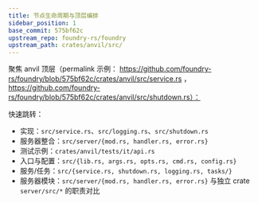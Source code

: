 ```yaml
---
title: 节点生命周期与顶层编排
sidebar_position: 1
base_commit: 575bf62c
upstream_repo: foundry-rs/foundry
upstream_path: crates/anvil/src/
---
```


聚焦 anvil 顶层（permalink 示例：
https://github.com/foundry-rs/foundry/blob/575bf62c/crates/anvil/src/service.rs ，
https://github.com/foundry-rs/foundry/blob/575bf62c/crates/anvil/src/shutdown.rs）：

快速跳转：
- 实现：`src/service.rs`、`src/logging.rs`、`src/shutdown.rs`
- 服务器整合：`src/server/{mod.rs, handler.rs, error.rs}`
- 测试示例：`crates/anvil/tests/it/api.rs`
- 入口与配置：`src/{lib.rs, args.rs, opts.rs, cmd.rs, config.rs}`
- 服务/任务：`src/{service.rs, shutdown.rs, logging.rs, tasks/}`
- 服务器模块：`src/server/{mod.rs, handler.rs, error.rs}` 与独立 crate `server/src/*` 的职责对比
